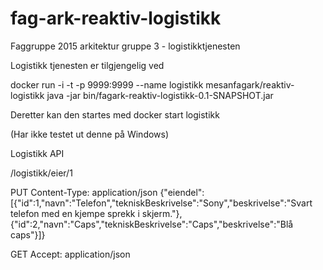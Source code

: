 # fag-ark-reaktiv-logistikk
Faggruppe 2015 arkitektur gruppe 3 - logistikktjenesten

Logistikk tjenesten er tilgjengelig ved 

docker run -i -t -p 9999:9999 --name logistikk mesanfagark/reaktiv-logistikk java -jar bin/fagark-reaktiv-logistikk-0.1-SNAPSHOT.jar

Deretter kan den startes med 
docker start logistikk


(Har ikke testet ut denne på Windows)


Logistikk API

/logistikk/eier/1

PUT
Content-Type: application/json
{"eiendel":[{"id":1,"navn":"Telefon","tekniskBeskrivelse":"Sony","beskrivelse":"Svart telefon med en kjempe sprekk i skjerm."},{"id":2,"navn":"Caps","tekniskBeskrivelse":"Caps","beskrivelse":"Blå caps"}]}

GET
Accept: application/json




